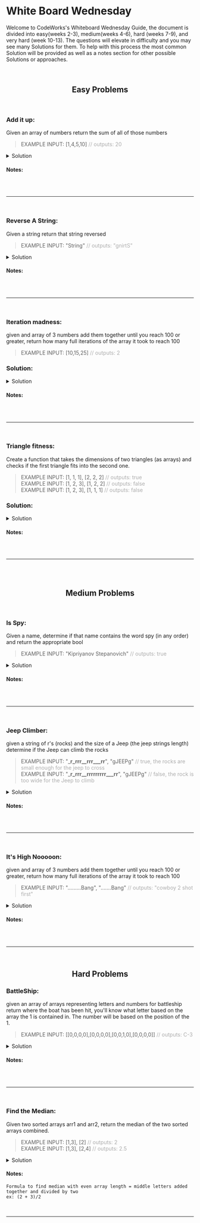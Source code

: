 # White Board Wednesday
Welcome to CodeWorks's Whiteboard Wednesday Guide, the document is divided into easy(weeks 2-3), 
medium(weeks 4-6), hard (weeks 7-9), and very hard (week 10-13). The questions will elevate in difficulty and you may see many Solutions for them. To help with this process the most common Solution will be provided as well as a notes section for other possible Solutions or approaches.  

<br> 


<h2 align="center">
Easy Problems
</h2>
<br>  

### Add it up:
Given an array of numbers return the sum of all of those numbers
>EXAMPLE INPUT: [1,4,5,10] <o>// outputs: 20</o>  

<details>
<summary>Solution</summary>  

```js
function addNumbers(arr) {
  let sum = 0
  for (let i = 0; i < arr.length; i++) {
    sum += arr[i]
  }
  return sum
}
```
</details>

#### Notes:

```

```

<br>  

___

<br>

### Reverse A String:  
Given a string return that string reversed
>EXAMPLE INPUT: "String" <o>// outputs: "gnirtS"</o>  

<details>
<summary>Solution</summary>

```js
function reverseString(str) {
  let strReverse = str.split('').reverse().join('')
  return console.log("Reverse String 1:", strReverse)
}
```

```js
 function reverseString(str) {
  let strReverse = ''
  for (let i = str.length - 1; i >= 0; i--) {
    let char = str[i]
    strReverse += char
  }
  return console.log("ReverseString 2: ", strReverse)
}
```
</details>

#### Notes:

```

```

<br>

___

<br>



### Iteration madness: 
given and array of 3 numbers add them together until you reach 100 or greater, return how many full iterations of the array it took to reach 100
>EXAMPLE INPUT: [10,15,25] <o>// outputs: 2</o>  

### Solution:
<details>
<summary>Solution</summary>

```js
function iterations(arr) {
  let sum = 0
  let loops = 0
  for (let i = 0; sum <= 100; i++) {
    if (i == arr.length) {
      i = 0
      loops++
    }
    sum += arr[i]
  }
   return loops
}

```
</details>

#### Notes:

```

```

<br>

___

<br>

### Triangle fitness: 
Create a function that takes the dimensions of two triangles (as arrays) and checks if the first triangle fits into the second one.
>EXAMPLE INPUT: [1, 1, 1], [2, 2, 2] <o>// outputs: true</o>  
>EXAMPLE INPUT: [1, 2, 3], [1, 2, 2] <o>// outputs: false</o>  
>EXAMPLE INPUT: [1, 2, 3], [1, 1, 1] <o>// outputs: false</o>  



### Solution:

<details>
<summary>Solution</summary>

```js
function triangle(arr1, arr2){
  for(i=0; i< arr1.length; i++){
    if(arr1[i] > arr2[i]){
      return false
    }

  }
  return true
}

```
</details>

#### Notes:

```

```

<br>

___

<br>

<br>



<h2 align="center">
Medium Problems
</h2>
<br>


### Is Spy: 
 Given a name, determine if that name contains the word spy (in any order) and return the appropriate bool
>EXAMPLE INPUT: "Kipriyanov Stepanovich" <o>// outputs: true</o>  

<details>
<summary>Solution</summary>

```js
function isSpyEasy(str) {
  let person = str.toLowerCase()
  let s = false
  let p = false
  let y = false
  for (let i = 0; i < person.length; i++) {
    let char = person[i]
    if (char = "s") {
      s = true
    } else if (char = "p") {
      p = true
    } else if (char = 'y') {
      y = true
    }
    return console.log("Is Spy Easy Result", (s && p && y))
  }
}

```

```js
function isSpy(arr) {
  let spys = []
  for (let i = 0; i < arr.length; i++) {
    let person = arr[i].toLowerCase()
    let s = person.includes('s')
    let p = person.includes('p')
    let y = person.includes('y')
    spys.push(s && p && y)
  }
  return console.log("Is Spy Result", spys)
}
```
</details>

#### Notes:

```

```

<br>

___

<br>

### Jeep Climber: 
given a string of r's (rocks) and the size of a Jeep (the jeep strings length) determine if the Jeep can climb the rocks
>EXAMPLE INPUT: "___r_rrr__rrr___rr__", "gJEEPg" <o>// true, the rocks are small enough for the jeep to cross</o>  
>EXAMPLE INPUT: "___r_rrr__rrrrrrrrr___rr__", "gJEEPg" <o>// false, the rock is too wide for the Jeep to climb</o>  


<details>
<summary>Solution</summary>

```js
function jeepClimber(str, car){
  let rock = 0
  let jeep = car.length
  for( let i = 0; i < str.length; i++){
    if( str[i] == 'r'){
      rock++
      if (rock > jeep){
        return false
      }
    } else {rock = 0}
  }
  return true
}

```
</details>

#### Notes:

```

```

<br>

___

<br>

### It's High Nooooon: 
given and array of 3 numbers add them together until you reach 100 or greater, return how many full iterations of the array it took to reach 100
>EXAMPLE INPUT: ".........Bang", ".......Bang" <o>// outputs: "cowboy 2 shot first"</o>  


<details>
<summary>Solution</summary>

```js
function noonDraw(str1, str2) {
  let long = str1
  let short = str2
  str1.length > str2.length ? true : short = str1, long = str2
  for (let i = 0; i < long.length; i++) {
    if (long[i] != short[i]) {
      if (long[i] == 'B') {
        return console.log("Bang Result ", "cowboy 1 shot first")
      }
      return console.log("Bang Result ", "cowboy 2 shot first")

    }
  }
  return console.log("Bang Result ", "both cowboys shot at the same time, they both dead")
}

```
</details>

#### Notes:

```

```

<br>

___

<br>




<h2 align="center">
Hard Problems
</h2>

### BattleShip: 
given an array of arrays representing letters and numbers for battleship return where the boat has been hit, you'll know what letter based on the array the 1 is contained in. The number will be based on the position of the 1.
>EXAMPLE INPUT: [[0,0,0,0],[0,0,0,0],[0,0,1,0],[0,0,0,0]] <o>// outputs: C-3</o>  

<details>
<summary>Solution</summary>

```js
function radarScanChar(arr) {
  let chars = ["A", "B", "C", "D"]
  for (let r = 0; r < arr.length; r++) {
    let row = arr[r]
    let char = chars[r]
    for (let c = 0; c < row.length; c++) {
      let col = row[c]
      if (col == 1) {
        return console.log(char, "-", c + 1)
      }
    }
  }
  return "No damage sustained, systems online"
}

```
</details>

#### Notes:

```

```

<br>

___

<br>


### Find the Median: 
Given two sorted arrays arr1 and arr2, return the median of the two sorted arrays combined.
>EXAMPLE INPUT: [1,3], [2] <o>// outputs: 2</o>  
>EXAMPLE INPUT: [1,3], [2,4] <o>// outputs: 2.5</o>  


<details>
<summary>Solution</summary>

```js
function median(arr1, arr2){
  let newArr = [...arr1, ...arr2]
  newArr.sort()
  if(newArr.length % 2 == 1){
   return newArr[Math.floor(newArr.length/2)]
  } else {
    let newNum = (newArr[newArr.length/2 - 1] + newArr[newArr.length/2]) / 2
    return newNum
  }

}

```

</details>

#### Notes:

```
Formula to find median with even array length = middle letters added together and divided by two
ex: (2 + 3)/2
```

<br>

___

<br>



<!-- <h2 align="center">
Very Hard Problems
</h2> -->







<style>
y{
  color: #FDFD96;
}

b{
  color: #A7C7E7;
}
o{
  opacity: .5;
}
</style>
